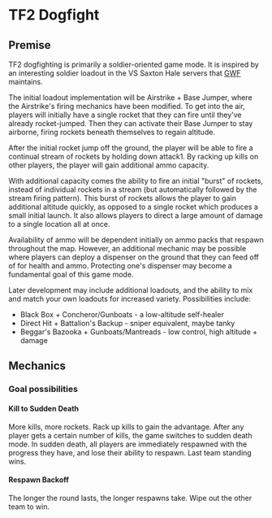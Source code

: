 # TF2 Dogfight

## Premise

TF2 dogfighting is primarily a soldier-oriented game mode. It is inspired by
an interesting soldier loadout in the VS Saxton Hale servers that
[GWF](http://www.gamesnfriends.com/) maintains.

The initial loadout implementation will be Airstrike + Base Jumper, where the
Airstrike's firing mechanics have been modified. To get into the air, players
will initially have a single rocket that they can fire until they've already
rocket-jumped. Then they can activate their Base Jumper to stay airborne,
firing rockets beneath themselves to regain altitude.

After the initial rocket jump off the ground, the player will be able to fire a
continual stream of rockets by holding down attack1. By racking up kills on
other players, the player will gain additional ammo capacity.

With additional capacity comes the ability to fire an initial "burst" of
rockets, instead of individual rockets in a stream (but automatically followed
by the stream firing pattern). This burst of rockets allows the player to gain
additional altitude quickly, as opposed to a single rocket which produces a
small initial launch. It also allows players to direct a large amount of damage
to a single location all at once.

Availability of ammo will be dependent initially on ammo packs that respawn
throughout the map. However, an additional mechanic may be possible where
players can deploy a dispenser on the ground that they can feed off of for
health and ammo. Protecting one's dispenser may become a fundamental goal of
this game mode.

Later development may include additional loadouts, and the ability to mix
and match your own loadouts for increased variety. Possibilities include:

* Black Box + Concheror/Gunboats - a low-altitude self-healer
* Direct Hit + Battalion's Backup - sniper equivalent, maybe tanky
* Beggar's Bazooka + Gunboats/Mantreads - low control, high altitude + damage

## Mechanics

### Goal possibilities

#### Kill to Sudden Death

More kills, more rockets. Rack up kills to gain the advantage. After any player
gets a certain number of kills, the game switches to sudden death mode. In
sudden death, all players are immediately respawned with the progress they
have, and lose their ability to respawn. Last team standing wins.

#### Respawn Backoff

The longer the round lasts, the longer respawns take. Wipe out the other team
to win.
